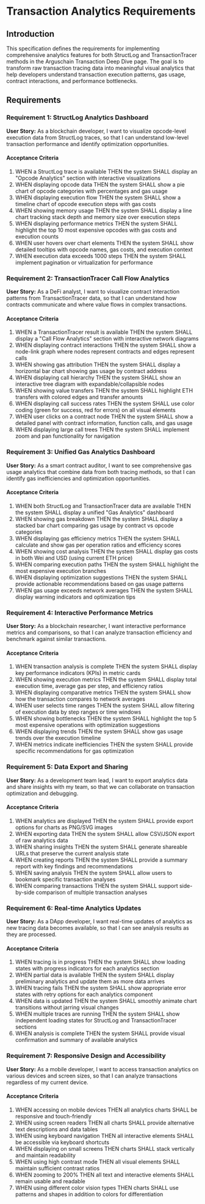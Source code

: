 # Transaction Analytics Requirements

## Introduction

This specification defines the requirements for implementing comprehensive analytics features for both StructLog and TransactionTracer methods in the Arguschain Transaction Deep Dive page. The goal is to transform raw transaction tracing data into meaningful visual analytics that help developers understand transaction execution patterns, gas usage, contract interactions, and performance bottlenecks.

## Requirements

### Requirement 1: StructLog Analytics Dashboard

**User Story:** As a blockchain developer, I want to visualize opcode-level execution data from StructLog traces, so that I can understand low-level transaction performance and identify optimization opportunities.

#### Acceptance Criteria

1. WHEN a StructLog trace is available THEN the system SHALL display an "Opcode Analytics" section with interactive visualizations
2. WHEN displaying opcode data THEN the system SHALL show a pie chart of opcode categories with percentages and gas usage
3. WHEN displaying execution flow THEN the system SHALL show a timeline chart of opcode execution steps with gas costs
4. WHEN showing memory usage THEN the system SHALL display a line chart tracking stack depth and memory size over execution steps
5. WHEN displaying performance metrics THEN the system SHALL highlight the top 10 most expensive opcodes with gas costs and execution counts
6. WHEN user hovers over chart elements THEN the system SHALL show detailed tooltips with opcode names, gas costs, and execution context
7. WHEN execution data exceeds 1000 steps THEN the system SHALL implement pagination or virtualization for performance

### Requirement 2: TransactionTracer Call Flow Analytics

**User Story:** As a DeFi analyst, I want to visualize contract interaction patterns from TransactionTracer data, so that I can understand how contracts communicate and where value flows in complex transactions.

#### Acceptance Criteria

1. WHEN a TransactionTracer result is available THEN the system SHALL display a "Call Flow Analytics" section with interactive network diagrams
2. WHEN displaying contract interactions THEN the system SHALL show a node-link graph where nodes represent contracts and edges represent calls
3. WHEN showing gas attribution THEN the system SHALL display a horizontal bar chart showing gas usage by contract address
4. WHEN displaying call hierarchy THEN the system SHALL show an interactive tree diagram with expandable/collapsible nodes
5. WHEN showing value transfers THEN the system SHALL highlight ETH transfers with colored edges and transfer amounts
6. WHEN displaying call success rates THEN the system SHALL use color coding (green for success, red for errors) on all visual elements
7. WHEN user clicks on a contract node THEN the system SHALL show a detailed panel with contract information, function calls, and gas usage
8. WHEN displaying large call trees THEN the system SHALL implement zoom and pan functionality for navigation

### Requirement 3: Unified Gas Analytics Dashboard

**User Story:** As a smart contract auditor, I want to see comprehensive gas usage analytics that combine data from both tracing methods, so that I can identify gas inefficiencies and optimization opportunities.

#### Acceptance Criteria

1. WHEN both StructLog and TransactionTracer data are available THEN the system SHALL display a unified "Gas Analytics" dashboard
2. WHEN showing gas breakdown THEN the system SHALL display a stacked bar chart comparing gas usage by contract vs opcode categories
3. WHEN displaying gas efficiency metrics THEN the system SHALL calculate and show gas per operation ratios and efficiency scores
4. WHEN showing cost analysis THEN the system SHALL display gas costs in both Wei and USD (using current ETH price)
5. WHEN comparing execution paths THEN the system SHALL highlight the most expensive execution branches
6. WHEN displaying optimization suggestions THEN the system SHALL provide actionable recommendations based on gas usage patterns
7. WHEN gas usage exceeds network averages THEN the system SHALL display warning indicators and optimization tips

### Requirement 4: Interactive Performance Metrics

**User Story:** As a blockchain researcher, I want interactive performance metrics and comparisons, so that I can analyze transaction efficiency and benchmark against similar transactions.

#### Acceptance Criteria

1. WHEN transaction analysis is complete THEN the system SHALL display key performance indicators (KPIs) in metric cards
2. WHEN showing execution metrics THEN the system SHALL display total execution time, average gas per step, and efficiency ratios
3. WHEN displaying comparative metrics THEN the system SHALL show how the transaction compares to network averages
4. WHEN user selects time ranges THEN the system SHALL allow filtering of execution data by step ranges or time windows
5. WHEN showing bottlenecks THEN the system SHALL highlight the top 5 most expensive operations with optimization suggestions
6. WHEN displaying trends THEN the system SHALL show gas usage trends over the execution timeline
7. WHEN metrics indicate inefficiencies THEN the system SHALL provide specific recommendations for gas optimization

### Requirement 5: Data Export and Sharing

**User Story:** As a development team lead, I want to export analytics data and share insights with my team, so that we can collaborate on transaction optimization and debugging.

#### Acceptance Criteria

1. WHEN analytics are displayed THEN the system SHALL provide export options for charts as PNG/SVG images
2. WHEN exporting data THEN the system SHALL allow CSV/JSON export of raw analytics data
3. WHEN sharing insights THEN the system SHALL generate shareable URLs that preserve the current analysis state
4. WHEN creating reports THEN the system SHALL provide a summary report with key findings and recommendations
5. WHEN saving analysis THEN the system SHALL allow users to bookmark specific transaction analyses
6. WHEN comparing transactions THEN the system SHALL support side-by-side comparison of multiple transaction analyses

### Requirement 6: Real-time Analytics Updates

**User Story:** As a DApp developer, I want real-time updates of analytics as new tracing data becomes available, so that I can see analysis results as they are processed.

#### Acceptance Criteria

1. WHEN tracing is in progress THEN the system SHALL show loading states with progress indicators for each analytics section
2. WHEN partial data is available THEN the system SHALL display preliminary analytics and update them as more data arrives
3. WHEN tracing fails THEN the system SHALL show appropriate error states with retry options for each analytics component
4. WHEN data is updated THEN the system SHALL smoothly animate chart transitions without jarring visual changes
5. WHEN multiple traces are running THEN the system SHALL show independent loading states for StructLog and TransactionTracer sections
6. WHEN analysis is complete THEN the system SHALL provide visual confirmation and summary of available analytics

### Requirement 7: Responsive Design and Accessibility

**User Story:** As a mobile developer, I want to access transaction analytics on various devices and screen sizes, so that I can analyze transactions regardless of my current device.

#### Acceptance Criteria

1. WHEN accessing on mobile devices THEN all analytics charts SHALL be responsive and touch-friendly
2. WHEN using screen readers THEN all charts SHALL provide alternative text descriptions and data tables
3. WHEN using keyboard navigation THEN all interactive elements SHALL be accessible via keyboard shortcuts
4. WHEN displaying on small screens THEN charts SHALL stack vertically and maintain readability
5. WHEN using high contrast mode THEN all visual elements SHALL maintain sufficient contrast ratios
6. WHEN zooming to 200% THEN all text and interactive elements SHALL remain usable and readable
7. WHEN using different color vision types THEN charts SHALL use patterns and shapes in addition to colors for differentiation
